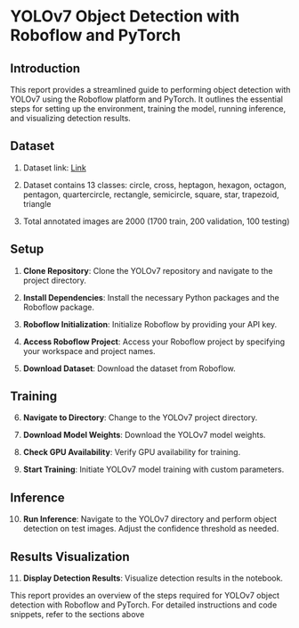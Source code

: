 # YOLOv7 Object Detection with Roboflow and PyTorch

## Introduction

This report provides a streamlined guide to performing object detection with YOLOv7 using the Roboflow platform and PyTorch. It outlines the essential steps for setting up the environment, training the model, running inference, and visualizing detection results.

## Dataset

1. Dataset link: [Link](https://universe.roboflow.com/musa-almaz-p7onb/suas-shape-detection) 

2. Dataset contains 13 classes: circle, cross, heptagon, hexagon, octagon, pentagon, quartercircle, rectangle, semicircle, square, star, trapezoid, triangle

3. Total annotated images are 2000 (1700 train, 200 validation, 100 testing)

## Setup

1. **Clone Repository**: Clone the YOLOv7 repository and navigate to the project directory.

2. **Install Dependencies**: Install the necessary Python packages and the Roboflow package.

3. **Roboflow Initialization**: Initialize Roboflow by providing your API key.

4. **Access Roboflow Project**: Access your Roboflow project by specifying your workspace and project names.

5. **Download Dataset**: Download the dataset from Roboflow.

## Training

6. **Navigate to Directory**: Change to the YOLOv7 project directory.

7. **Download Model Weights**: Download the YOLOv7 model weights.

8. **Check GPU Availability**: Verify GPU availability for training.

9. **Start Training**: Initiate YOLOv7 model training with custom parameters.

## Inference

10. **Run Inference**: Navigate to the YOLOv7 directory and perform object detection on test images. Adjust the confidence threshold as needed.

## Results Visualization

11. **Display Detection Results**: Visualize detection results in the notebook.   

This report provides an overview of the steps required for YOLOv7 object detection with Roboflow and PyTorch. For detailed instructions and code snippets, refer to the sections above
